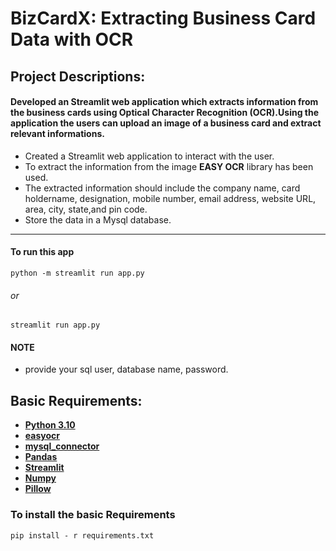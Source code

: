 # BizCardX: Extracting Business Card Data with OCR

## Project Descriptions:

#### Developed an Streamlit web application which extracts information from the business cards using Optical Character Recognition (OCR).Using the application the users can upload an image of a business card and extract relevant informations.

- Created a Streamlit web application to interact with the user.  
- To extract the information from the image **EASY OCR** library has been used.
- The extracted information should include the company name, card holdername, designation, mobile number, email address, website URL, area, city, state,and pin code.
- Store the data in a Mysql database.

---

#### To run this app

`python -m streamlit run app.py`

###### or

`streamlit run app.py`


#### NOTE

- provide your sql user, database name, password.

## Basic Requirements:

- __[Python 3.10](https://docs.python.org/3/)__
- __[easyocr](https://pypi.org/project/easyocr/)__ 
- __[mysql_connector](https://dev.mysql.com/doc/connector-python/en/)__ 
- __[Pandas](https://pandas.pydata.org/docs/)__
- __[Streamlit](https://docs.streamlit.io/)__
- __[Numpy](https://numpy.org/doc/)__ 
- __[Pillow](https://pypi.org/project/Pillow/)__

### To install the basic Requirements

`pip install - r requirements.txt`



